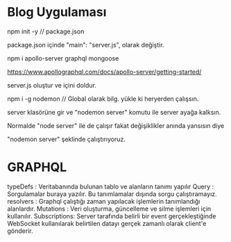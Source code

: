 # Blog Uygulaması

npm init -y // package.json

package.json içinde "main": "server.js", olarak değiştir.

npm i apollo-server graphql mongoose

<https://www.apollographql.com/docs/apollo-server/getting-started/>

server.js oluştur ve içini doldur.

npm i -g nodemon // Global olarak bilg. yükle ki heryerden çalışsın.

server klasörüne gir ve "nodemon server" komutu ile server ayağa kalksın.

Normalde "node server" ile de çalışır fakat değişiklikler anında yansısın diye

"nodemon server" şeklinde çalıştırıyoruz.

GRAPHQL
=======

typeDefs     : Veritabanında bulunan tablo ve alanların tanımı yapılır
Query        : Sorgulamalar buraya yazılır. Bu tanımlamalar dışında
sorgu çalıştıramayız.
resolvers    : Graphql çalıştığı zaman yapılacak işlemlerin tanımlandığı alanlardır.
Mutations    : Veri oluşturma, güncelleme ve silme işlemleri için kullanılır.
Subscriptions: Server tarafında belirli bir event gerçekleştiğinde WebSocket
kullanılarak belirtilen datayı gerçek zamanlı olarak client'e gönderir.
